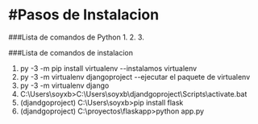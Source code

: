 #Pasos de Instalacion
=====================

###Lista de comandos de Python
1.
2.
3.


###Lista de comandos de instalacion
1. py -3 -m pip install virtualenv
--instalamos virtualenv
2. py -3 -m virtualenv djangoproject
--ejecutar el paquete de virtualenv
3. py -3 -m virtualenv django
4. C:\Users\soyxb>C:\Users\soyxb\djandgoproject\Scripts\activate.bat
5. (djandgoproject) C:\Users\soyxb>pip install flask
6. (djandgoproject) C:\proyectos\flaskapp>python app.py